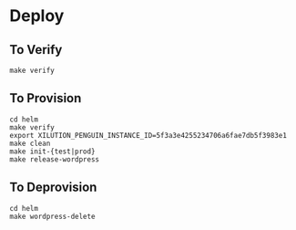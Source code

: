 # Deploy

## To Verify

```
make verify
```

## To Provision

```
cd helm
make verify
export XILUTION_PENGUIN_INSTANCE_ID=5f3a3e4255234706a6fae7db5f3983e1
make clean
make init-{test|prod}
make release-wordpress
```

## To Deprovision

```
cd helm
make wordpress-delete
```


